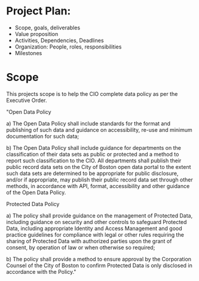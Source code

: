 # Project Plan:

* Scope, goals, deliverables
* Value proposition
* Activities, Dependencies, Deadlines
* Organization: People, roles, responsibilities
* Milestones

# Scope 

This projects scope is to help the CIO complete data policy as per the Executive Order. 

"Open Data Policy 

a) The Open Data Policy shall include standards for the format and publishing of such data and guidance on accessibility, re-use and minimum documentation for such data; 

b) The Open Data Policy shall include guidance for departments on the classification of their data sets as public or protected and a method to report such classification to the CIO.  All departments shall publish their public record data sets on the City of Boston open data portal to the extent such data sets are determined to be appropriate for public disclosure, and/or if appropriate, may publish their public record data set through other methods, in accordance with API, format, accessibility and other guidance of the Open Data Policy.

Protected Data Policy 

a) The policy shall provide guidance on the management of Protected Data, including guidance on security and other controls to safeguard Protected Data, including appropriate Identity and Access Management and good practice guidelines for compliance with legal or other rules requiring the sharing of Protected Data with authorized parties upon the grant of consent, by operation of law or when otherwise so required;

b) The policy shall provide a method to ensure approval by the Corporation Counsel of the City of Boston to confirm Protected Data is only disclosed in accordance with the Policy."


